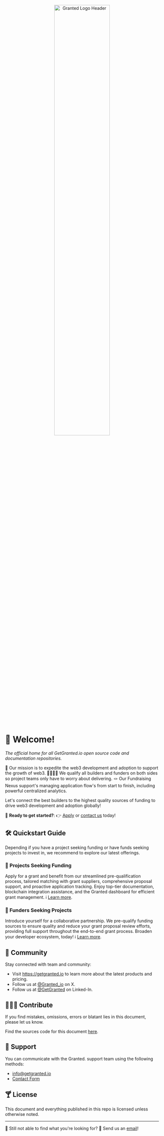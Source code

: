 <p align="center">
 <img src="https://github.com/getgranted-io/.github/assets/3764092/b35a21ed-709f-463d-955f-a0d2cc0b9180" alt="Granted Logo Header" height="60%" width="60%">
</p>


# 👋 Welcome!
_The official home for all GetGranted.io open source code and documentation repositories._

🎯 Our mission is to expedite the web3 development and adoption to support the growth of web3.
🫱🏾‍🫲🏼 We qualify all builders and funders on both sides so project teams only have to worry about delivering. 
🪢 Our Fundraising Nexus support's managing application flow's from start to finish, including powerful centralized analytics.

Let's connect the best builders to the highest quality sources of funding to drive web3 development and adoption globally! 

🚀 **Ready to get started?**: 👉 [Apply](​https://www.getgranted.io/granted-application) or [contact us](mailto:info@getgranted.io) today!

## 🛠️ Quickstart Guide
Depending if you have a project seeking funding or have funds seeking projects to invest in, we recommend to explore our latest offerings.

### 🤤 Projects Seeking Funding
Apply for a grant and benefit from our streamlined pre-qualification process, tailored matching with grant suppliers, comprehensive proposal support, and proactive application tracking. Enjoy top-tier documentation, blockchain integration assistance, and the Granted dashboard for efficient grant management. ℹ️ [Learn more](FIXME).

### 🏦 Funders Seeking Projects
Introduce yourself for a collaborative partnership. We pre-qualify funding sources to ensure quality and reduce your grant proposal review efforts, providing full support throughout the end-to-end grant process. Broaden your developer ecosystem, today! ℹ️ [Learn more](FIXME).

## 💬 Community
Stay connected with  team and community:
  * Visit https://getgranted.io to learn more about the latest products and pricing.
  * Follow us at [@Granted_io](https://twitter.com/Granted_io) on X.
  * Follow us at [@GetGranted](https://www.linkedin.com/company/get-granted/) on Linked-In.

## 👨🏿‍💻 Contribute
If you find mistakes, omissions, errors or blatant lies in this document, please let us know.

Find the sources code for this document [here](https://github.com/getgranted-io/granted-docs-hub).

## 🛟 Support
You can communicate with the Granted. support team using the following methods:
* ​[info@getgranted.io](mailto:info@getgranted.io)
* [Contact Form](https://www.getgranted.io/contact-us)

## 🍸 License
This document and everything published in this repo is  licensed unless otherwise noted.

---
👀 Still not able to find what you're looking for? 💌 Send us an [email](mailto:info@getgranted.io)!
